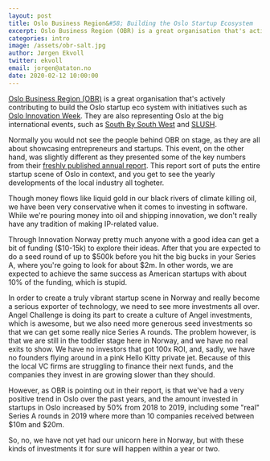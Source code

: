 ```yaml
---
layout: post
title: Oslo Business Region&#58; Building the Oslo Startup Ecosystem
excerpt: Oslo Business Region (OBR) is a great organisation that's actively contributing to build the Oslo startup eco system with initiatives such as Oslo Innovation Week. They are also representing Oslo at the big international events, such as South By South West and SLUSH.<br/><br/>Normally you would not see the people behind OBR on stage, as they are all about showcasing entrepreneurs and startups. This event, on the other hand, was slightly different as they presented some of the key numbers from their freshly published annual report. This report sort of puts the entire startup scene of Oslo in context, and you get to the yearly developments in the industry.
categories: intro
image: /assets/obr-salt.jpg
author: Jørgen Ekvoll
twitter: ekvoll
email: jorgen@ataton.no
date: 2020-02-12 10:00:00
---
```

<a href="http://www.oslobusinessregion.no/" target="_blank">Oslo Business Region (OBR)</a> is a great organisation that's actively contributing to build the Oslo startup eco system with initiatives such as <a href="https://oiw.no/" target="_blank">Oslo Innovation Week</a>. They are also representing Oslo at the big international events, such as <a href="https://www.sxsw.com/" target="_blank">South By South West</a> and <a href="https://www.slush.org/" target="_blank">SLUSH</a>.

Normally you would not see the people behind OBR on stage, as they are all about showcasing entrepreneurs and startups. This event, on the other hand, was slightly different as they presented some of the key numbers from their <a href="http://www.oslobusinessregion.no/wp-content/uploads/2020/01/OBRmag2019_Final_02.pdf" target="_blank">freshly published annual report</a>. This report sort of puts the entire startup scene of Oslo in context, and you get to see the yearly developments of the local industry all togheter.

Though money flows like liquid gold in our black rivers of climate killing oil, we have been very conservative when it comes to investing in software. While we're pouring money into oil and shipping innovation, we don't really have any tradition of making IP-related value.

Through Innovation Norway pretty much anyone with a good idea can get a bit of funding ($10-15k) to explore their ideas. After that you are expected to do a seed round of up to $500k before you hit the big bucks in your Series A, where you're going to look for about $2m. In other words, we are expected to achieve the same success as American startups with about 10% of the funding, which is stupid.

In order to create a truly vibrant startup scene in Norway and really become a serious exporter of technology, we need to see more investments all over. Angel Challenge is doing its part to create a culture of Angel investments, which is awesome, but we also need more generous seed investments so that we can get some really nice Series A rounds. The problem however, is that we are still in the toddler stage here in Norway, and we have no real exits to show. We have no investors that got 100x ROI, and, sadly, we have no founders flying around in a pink Hello Kitty private jet. Because of this the local VC firms are struggling to finance their next funds, and the companies they invest in are growing slower than they should.

However, as OBR is pointing out in their report, is that we've had a very positive trend in Oslo over the past years, and the amount invested in startups in Oslo increased by 50% from 2018 to 2019, including some "real" Series A rounds in 2019 where more than 10 companies received between $10m and $20m.

So, no, we have not yet had our unicorn here in Norway, but with these kinds of investments it for sure will happen within a year or two.

